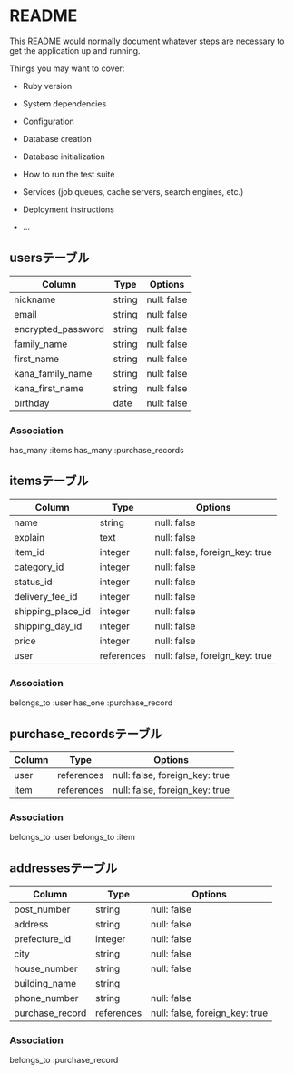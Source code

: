 # README

This README would normally document whatever steps are necessary to get the
application up and running.

Things you may want to cover:

* Ruby version

* System dependencies

* Configuration

* Database creation

* Database initialization

* How to run the test suite

* Services (job queues, cache servers, search engines, etc.)

* Deployment instructions

* ...

## usersテーブル


| Column            |Type  |Options     |
|-------------------|------|------------|
|nickname           |string|null: false |
|email              |string|null: false |
|encrypted_password |string|null: false |
|family_name        |string|null: false |
|first_name         |string|null: false |
|kana_family_name   |string|null: false |
|kana_first_name    |string|null: false | 
|birthday           |date  |null: false | 


### Association
has_many :items
has_many :purchase_records


## itemsテーブル

| Column          |Type      |Options                        |
|-----------------|----------|-------------------------------|
|name             |string    |null: false                    |
|explain          |text      |null: false                    |
|item_id          |integer   |null: false, foreign_key: true |                  |
|category_id      |integer   |null: false                    |
|status_id        |integer   |null: false                    |
|delivery_fee_id  |integer   |null: false                    |
|shipping_place_id|integer   |null: false                    |
|shipping_day_id  |integer   |null: false                    |
|price            |integer   |null: false                    |
|user             |references|null: false, foreign_key: true |


### Association
belongs_to :user
has_one :purchase_record


## purchase_recordsテーブル


| Column |Type      |Options                        |
|--------|----------|-------------------------------|
|user    |references|null: false, foreign_key: true |
|item    |references|null: false, foreign_key: true |


### Association
belongs_to :user
belongs_to :item

## addressesテーブル


| Column        |Type      |Options                        |
|---------------|----------|-------------------------------|
|post_number    |string    |null: false                    |
|address        |string    |null: false                    |
|prefecture_id  |integer   |null: false                    |
|city           |string    |null: false                    |
|house_number   |string    |null: false                    |
|building_name  |string    |                               |
|phone_number   |string    |null: false                    |
|purchase_record|references|null: false, foreign_key: true |


### Association
belongs_to :purchase_record

